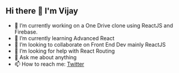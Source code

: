 ## Hi there 👋 I'm Vijay


- 🔭 I’m currently working on a One Drive clone using ReactJS and Firebase.
- 🌱 I’m currently learning Advanced React
- 👯 I’m looking to collaborate on Front End Dev mainly ReactJS
- 🤔 I’m looking for help with React Routing
- 💬 Ask me about anything
- 📫 How to reach me: [Twitter](https://twitter.com/vijaya_bhaskar_)



<!--
**vijaya-bhaskar/vijaya-bhaskar** is a ✨ _special_ ✨ repository because its `README.md` (this file) appears on your GitHub profile.

Here are some ideas to get you started:

- 🔭 I’m currently working on ...React
- 🌱 I’m currently learning ...React
- 👯 I’m looking to collaborate on ...React
- 🤔 I’m looking for help with ...React
- 💬 Ask me about ...Anything
- 📫 How to reach me: ...
- 😄 Pronouns: ...
- ⚡ Fun fact: ...
-->
